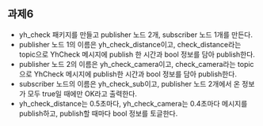 ## 과제6

- yh_check 패키지를 만들고 publisher 노드 2개, subscriber 노드 1개를 만든다.
- publisher 노드 1의 이름은 yh_check_distance이고, check_distance라는 topic으로 YhCheck 메시지에 publish 한 시간과 bool 정보를 담아 publish한다.
- publisher 노드 2의 이름은 yh_check_camera이고, check_camera라는 topic으로 YhCheck 메시지에 publish한 시간과 bool 정보를 담아 publish한다.
- subscriber 노드의 이름은 yh_check_sub이고, publisher 노드 2개에서 온 정보가 모두 true일 때에만 OK라고 출력한다.
- yh_check_distance는 0.5초마다, yh_check_camera는 0.4초마다 메시지를 publish하고, publish할 때마다 bool 정보를 토글한다.